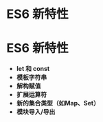 # ES6 新特性

# ES6 新特性

- **let 和 const**
- **模板字符串**
- **解构赋值**
- **扩展运算符**
- **新的集合类型（如Map、Set）**
- **模块导入/导出**